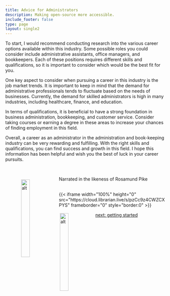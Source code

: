 ```yaml
---
title: Advice for Administrators
description: Making open-source more accessible.
include_footer: false
type: page
layout: single2
---
```


<p>
To start, I would recommend conducting research into the various career options available within this industry. Some possible roles you could consider include administrative assistants, office managers, and bookkeepers. Each of these positions requires different skills and qualifications, so it is important to consider which would be the best fit for you.

One key aspect to consider when pursuing a career in this industry is the job market trends. It is important to keep in mind that the demand for administrative professionals tends to fluctuate based on the needs of businesses. Currently, the demand for skilled administrators is high in many industries, including healthcare, finance, and education.

In terms of qualifications, it is beneficial to have a strong foundation in business administration, bookkeeping, and customer service. Consider taking courses or earning a degree in these areas to increase your chances of finding employment in this field.

Overall, a career as an administrator in the administration and book-keeping industry can be very rewarding and fulfilling. With the right skills and qualifications, you can find success and growth in this field. I hope this information has been helpful and wish you the best of luck in your career pursuits.

<br>
<figure>
    <img src='/uploads/rosamund.webp' style="width: 25%;height: 25%;padding: 10px; overflow: hidden;border: none;" align="left"; alt='alt'; alt='Rosamund Pike holding an espresso cup';/>
    <figcaption>Narrated in the likeness of Rosamund Pike</figcaption>
</figure>
<br>
{{< iframe width="100%" height="0" src="https://cloud.librarian.live/s/pzCc9z4CWZCXPYS" frameborder="0" style="border:0" >}}
<br>
<figure>
    <a href="https://workdojos.com/administrators/start">
    <img src='/uploads/arrow.png' style="width: 25%;height: 25%;padding: 3px; overflow: hidden;border: none;" align="left"; alt='alt'; alt='An orange arrow pointing right';/>
    <figcaption>next:  getting started</figcaption>
    </a>
</figure>




